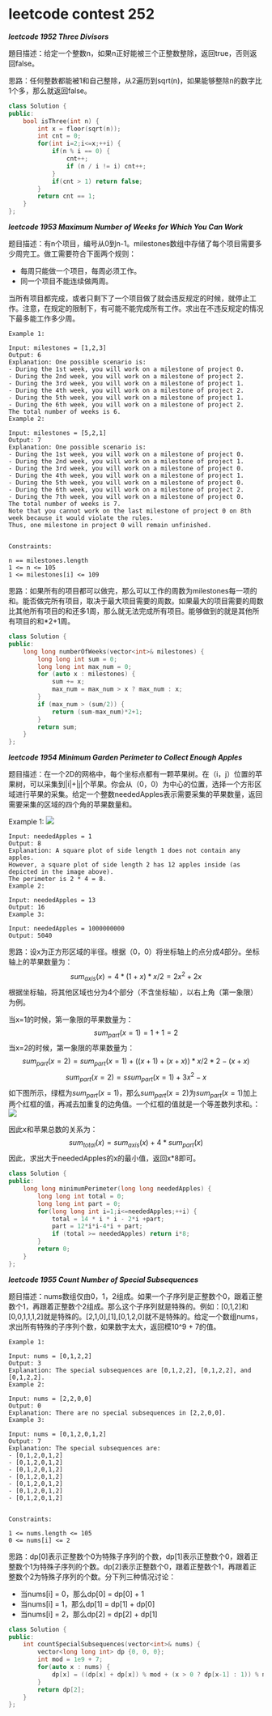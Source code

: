 # leetcode contest 252

***leetcode 1952 Three Divisors***

題目描述：给定一个整数n，如果n正好能被三个正整数整除，返回true，否则返回false。

思路：任何整数都能被1和自己整除，从2遍历到sqrt(n)，如果能够整除n的数字比1个多，那么就返回false。

```cpp
class Solution {
public:
    bool isThree(int n) {
        int x = floor(sqrt(n));
        int cnt = 0;
        for(int i=2;i<=x;++i) {
            if(n % i == 0) {
                cnt++;
                if (n / i != i) cnt++;
            }
            if(cnt > 1) return false;
        }
        return cnt == 1;
    }
};
```

***leetcode 1953 Maximum Number of Weeks for Which You Can Work***

题目描述：有n个项目，编号从0到n-1。milestones数组中存储了每个项目需要多少周完工。做工需要符合下面两个规则：
* 每周只能做一个项目，每周必须工作。
* 同一个项目不能连续做两周。

当所有项目都完成，或者只剩下了一个项目做了就会违反规定的时候，就停止工作。注意，在规定的限制下，有可能不能完成所有工作。求出在不违反规定的情况下最多能工作多少周。

```
Example 1:

Input: milestones = [1,2,3]
Output: 6
Explanation: One possible scenario is:
​​​​- During the 1st week, you will work on a milestone of project 0.
- During the 2nd week, you will work on a milestone of project 2.
- During the 3rd week, you will work on a milestone of project 1.
- During the 4th week, you will work on a milestone of project 2.
- During the 5th week, you will work on a milestone of project 1.
- During the 6th week, you will work on a milestone of project 2.
The total number of weeks is 6.
Example 2:

Input: milestones = [5,2,1]
Output: 7
Explanation: One possible scenario is:
- During the 1st week, you will work on a milestone of project 0.
- During the 2nd week, you will work on a milestone of project 1.
- During the 3rd week, you will work on a milestone of project 0.
- During the 4th week, you will work on a milestone of project 1.
- During the 5th week, you will work on a milestone of project 0.
- During the 6th week, you will work on a milestone of project 2.
- During the 7th week, you will work on a milestone of project 0.
The total number of weeks is 7.
Note that you cannot work on the last milestone of project 0 on 8th week because it would violate the rules.
Thus, one milestone in project 0 will remain unfinished.
 

Constraints:

n == milestones.length
1 <= n <= 105
1 <= milestones[i] <= 109
```

思路：如果所有的项目都可以做完，那么可以工作的周数为milestones每一项的和。能否做完所有项目，取决于最大项目需要的周数。如果最大的项目需要的周数比其他所有项目的和还多1周，那么就无法完成所有项目。能够做到的就是其他所有项目的和*2+1周。

```cpp
class Solution {
public:
    long long numberOfWeeks(vector<int>& milestones) {
        long long int sum = 0;
        long long int max_num = 0;
        for (auto x : milestones) {
            sum += x;
            max_num = max_num > x ? max_num : x;
        }
        if (max_num > (sum/2)) {
            return (sum-max_num)*2+1;
        }
        return sum;
    }
};
```

***leetcode 1954 Minimum Garden Perimeter to Collect Enough Apples***

题目描述：在一个2D的网格中，每个坐标点都有一颗苹果树。在（i，j）位置的苹果树，可以采集到|i|+|j|个苹果。你会从（0，0）为中心的位置，选择一个方形区域进行苹果的采集。给定一个整数neededApples表示需要采集的苹果数量，返回需要采集的区域的四个角的苹果数量和。


Example 1:
![](https://assets.leetcode.com/uploads/2019/08/30/1527_example_1_2.png)

```
Input: neededApples = 1
Output: 8
Explanation: A square plot of side length 1 does not contain any apples.
However, a square plot of side length 2 has 12 apples inside (as depicted in the image above).
The perimeter is 2 * 4 = 8.
Example 2:

Input: neededApples = 13
Output: 16
Example 3:

Input: neededApples = 1000000000
Output: 5040
```

思路：设x为正方形区域的半径。根据（0，0）将坐标轴上的点分成4部分。坐标轴上的苹果数量为：
$$sum_{axis}(x) = 4 * (1+x) * x / 2 = 2x^2+2x$$
根据坐标轴，将其他区域也分为4个部分（不含坐标轴），以右上角（第一象限）为例。

当x=1的时候，第一象限的苹果数量为：
$$sum_{part}(x=1) = 1+1=2$$
当x=2的时候，第一象限的苹果数量为：
$$sum_{part}(x=2) = sum_{part}(x=1) + ((x+1)+(x+x))*x/2*2-(x+x)$$
$$sum_{part}(x=2) = ssum_{part}(x=1) + 3x^2-x$$
如下图所示，绿框为$sum_{part}(x=1)$，那么$sum_{part}(x=2)$为$sum_{part}(x=1)$加上两个红框的值，再减去加重复的边角值。一个红框的值就是一个等差数列求和。：
![](pic/leetcode1954.png)

因此x和苹果总数的关系为：
$$sum_{total}(x) = sum_{axis}(x) + 4*sum_{part}(x)$$
因此，求出大于neededApples的x的最小值，返回x*8即可。

```cpp
class Solution {
public:
    long long minimumPerimeter(long long neededApples) {
        long long int total = 0;
        long long int part = 0;
        for(long long int i=1;i<=neededApples;++i) {
            total = 14 * i * i - 2*i +part;
            part = 12*i*i-4*i + part;
            if (total >= neededApples) return i*8;
        }
        return 0;
    }
};
```

***leetcode 1955 Count Number of Special Subsequences***

题目描述：nums数组仅由0，1，2组成。如果一个子序列是正整数个0，跟着正整数个1，再跟着正整数个2组成。那么这个子序列就是特殊的。例如：[0,1,2]和[0,0,1,1,1,2]就是特殊的。[2,1,0],[1],[0,1,2,0]就不是特殊的。给定一个数组nums，求出所有特殊的子序列个数，如果数字太大，返回模10^9 + 7的值。

```
Example 1:

Input: nums = [0,1,2,2]
Output: 3
Explanation: The special subsequences are [0,1,2,2], [0,1,2,2], and [0,1,2,2].
Example 2:

Input: nums = [2,2,0,0]
Output: 0
Explanation: There are no special subsequences in [2,2,0,0].
Example 3:

Input: nums = [0,1,2,0,1,2]
Output: 7
Explanation: The special subsequences are:
- [0,1,2,0,1,2]
- [0,1,2,0,1,2]
- [0,1,2,0,1,2]
- [0,1,2,0,1,2]
- [0,1,2,0,1,2]
- [0,1,2,0,1,2]
- [0,1,2,0,1,2]
 

Constraints:

1 <= nums.length <= 105
0 <= nums[i] <= 2
```

思路：dp[0]表示正整数个0为特殊子序列的个数，dp[1]表示正整数个0，跟着正整数个1为特殊子序列的个数。dp[2]表示正整数个0，跟着正整数个1，再跟着正整数个2为特殊子序列的个数。分下列三种情况讨论：
* 当nums[i] = 0，那么dp[0] = dp[0] + 1
* 当nums[i] = 1，那么dp[1] = dp[1] + dp[0]
* 当nums[i] = 2，那么dp[2] = dp[2] + dp[1]

```cpp
class Solution {
public:
    int countSpecialSubsequences(vector<int>& nums) {
        vector<long long int> dp {0, 0, 0};
        int mod = 1e9 + 7;
        for(auto x : nums) {
            dp[x] = ((dp[x] + dp[x]) % mod + (x > 0 ? dp[x-1] : 1)) % mod;
        }
        return dp[2];
    }
};
```